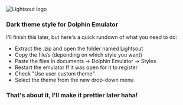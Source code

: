 ![Lightsout logo](https://cdn.discordapp.com/attachments/623088732932931594/830524292814340196/IMG-9777.jpg)
### Dark theme style for Dolphin Emulator

I'll finish this later, but here's a quick rundown of what you need to do:
- Extract the .zip and open the folder named Lightsout
- Copy the file/s (depending on which style you want)
- Paste the files in documents -> Dolphin Emulator -> Styles
- Restart the emulator If it was open for it to register
- Check "Use user custom theme"
- Select the theme from the new drop-down menu

### That's about it, I'll make it prettier later haha!
